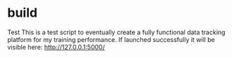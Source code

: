 # build
Test
This is a test script to eventually create a fully functional data tracking platform for my training performance. 
If launched successfully it will be visible here: http://127.0.0.1:5000/